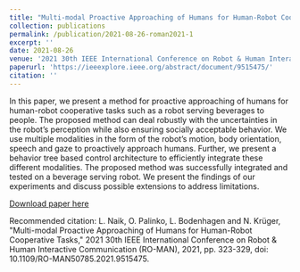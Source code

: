 ```yaml
---
title: "Multi-modal Proactive Approaching of Humans for Human-Robot Cooperative Tasks"
collection: publications
permalink: /publication/2021-08-26-roman2021-1
excerpt: ''
date: 2021-08-26
venue: '2021 30th IEEE International Conference on Robot & Human Interactive Communication (RO-MAN)'
paperurl: 'https://ieeexplore.ieee.org/abstract/document/9515475/'
citation: ''
---
```

In this paper, we present a method for proactive approaching of humans for human-robot cooperative tasks such as a robot serving beverages to people. The proposed method can deal robustly with the uncertainties in the robot’s perception while also ensuring socially acceptable behavior. We use multiple modalities in the form of the robot’s motion, body orientation, speech and gaze to proactively approach humans. Further, we present a behavior tree based control architecture to efficiently integrate these different modalities. The proposed method was successfully integrated and tested on a beverage serving robot. We present the findings of our experiments and discuss possible extensions to address limitations.

[Download paper here](https://ieeexplore.ieee.org/abstract/document/9515475/)

Recommended citation: L. Naik, O. Palinko, L. Bodenhagen and N. Krüger, "Multi-modal Proactive Approaching of Humans for Human-Robot Cooperative Tasks," 2021 30th IEEE International Conference on Robot & Human Interactive Communication (RO-MAN), 2021, pp. 323-329, doi: 10.1109/RO-MAN50785.2021.9515475.
